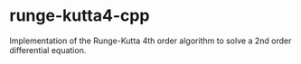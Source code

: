 # runge-kutta4-cpp
Implementation of the Runge-Kutta 4th order algorithm to solve a 2nd order differential equation. 
